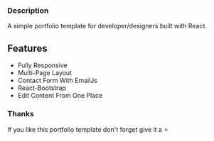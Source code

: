 ### Description

A simple portfolio template for developer/designers built with React. 


## Features

- Fully Responsive
- Multi-Page Layout
- Contact Form With EmailJs
- React-Bootstrap
- Edit Content From One Place


### Thanks

If you like this portfolio template don't forget give it a ⭐ 
